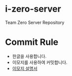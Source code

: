 # i-zero-server
Team Zero Server Repository


# Commit  Rule 
- 한글을 사용합니다.
- 이모지를 사용하여 커밋합니다.  
- [이모지 설명서](./docs/emoji-rule.md)
